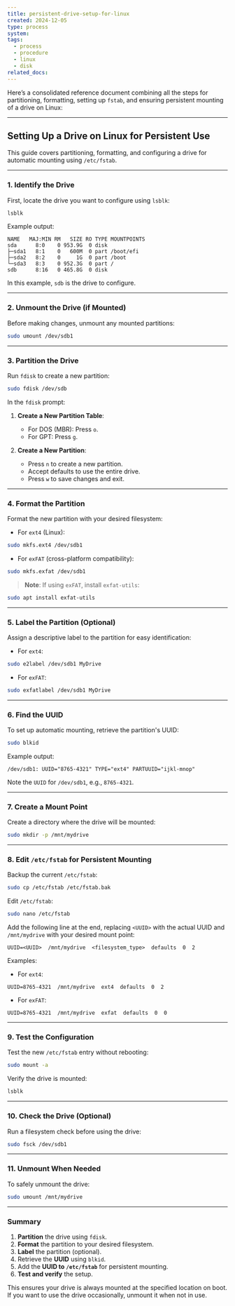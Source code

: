 ```yaml
---
title: persistent-drive-setup-for-linux
created: 2024-12-05
type: process
system: 
tags:
  - process
  - procedure
  - linux
  - disk
related_docs:
---
```

Here’s a consolidated reference document combining all the steps for partitioning, formatting, setting up `fstab`, and ensuring persistent mounting of a drive on Linux:

---

## **Setting Up a Drive on Linux for Persistent Use**

This guide covers partitioning, formatting, and configuring a drive for automatic mounting using `/etc/fstab`.

---

### **1. Identify the Drive**

First, locate the drive you want to configure using `lsblk`:

```bash
lsblk
```

Example output:

```plaintext
NAME   MAJ:MIN RM   SIZE RO TYPE MOUNTPOINTS
sda      8:0    0 953.9G  0 disk 
├─sda1   8:1    0   600M  0 part /boot/efi
├─sda2   8:2    0     1G  0 part /boot
└─sda3   8:3    0 952.3G  0 part /
sdb      8:16   0 465.8G  0 disk 
```

In this example, `sdb` is the drive to configure.

---

### **2. Unmount the Drive (if Mounted)**

Before making changes, unmount any mounted partitions:

```bash
sudo umount /dev/sdb1
```

---

### **3. Partition the Drive**

Run `fdisk` to create a new partition:

```bash
sudo fdisk /dev/sdb
```

In the `fdisk` prompt:

1. **Create a New Partition Table**:
    
    - For DOS (MBR): Press `o`.
    - For GPT: Press `g`.
2. **Create a New Partition**:
    
    - Press `n` to create a new partition.
    - Accept defaults to use the entire drive.
    - Press `w` to save changes and exit.

---

### **4. Format the Partition**

Format the new partition with your desired filesystem:

- For `ext4` (Linux):

```bash
sudo mkfs.ext4 /dev/sdb1
```

- For `exFAT` (cross-platform compatibility):

```bash
sudo mkfs.exfat /dev/sdb1
```


> **Note**: If using `exFAT`, install `exfat-utils`:

```bash
sudo apt install exfat-utils
```

---

### **5. Label the Partition (Optional)**

Assign a descriptive label to the partition for easy identification:

- For `ext4`:

```bash
sudo e2label /dev/sdb1 MyDrive
```

- For `exFAT`:

```bash
sudo exfatlabel /dev/sdb1 MyDrive
```


---

### **6. Find the UUID**

To set up automatic mounting, retrieve the partition's UUID:

```bash
sudo blkid
```

Example output:

```plaintext
/dev/sdb1: UUID="8765-4321" TYPE="ext4" PARTUUID="ijkl-mnop"
```

Note the `UUID` for `/dev/sdb1`, e.g., `8765-4321`.

---

### **7. Create a Mount Point**

Create a directory where the drive will be mounted:

```bash
sudo mkdir -p /mnt/mydrive
```

---

### **8. Edit `/etc/fstab` for Persistent Mounting**

Backup the current `/etc/fstab`:

```bash
sudo cp /etc/fstab /etc/fstab.bak
```

Edit `/etc/fstab`:

```bash
sudo nano /etc/fstab
```

Add the following line at the end, replacing `<UUID>` with the actual UUID and `/mnt/mydrive` with your desired mount point:

```plaintext
UUID=<UUID>  /mnt/mydrive  <filesystem_type>  defaults  0  2
```

Examples:

- For `ext4`:

```plaintext
UUID=8765-4321  /mnt/mydrive  ext4  defaults  0  2
```

- For `exFAT`:

```plaintext
UUID=8765-4321  /mnt/mydrive  exfat  defaults  0  0
```


---

### **9. Test the Configuration**

Test the new `/etc/fstab` entry without rebooting:

```bash
sudo mount -a
```

Verify the drive is mounted:

```bash
lsblk
```

---

### **10. Check the Drive (Optional)**

Run a filesystem check before using the drive:

```bash
sudo fsck /dev/sdb1
```

---

### **11. Unmount When Needed**

To safely unmount the drive:

```bash
sudo umount /mnt/mydrive
```

---

### **Summary**

1. **Partition** the drive using `fdisk`.
2. **Format** the partition to your desired filesystem.
3. **Label** the partition (optional).
4. Retrieve the **UUID** using `blkid`.
5. Add the **UUID to `/etc/fstab`** for persistent mounting.
6. **Test and verify** the setup.

This ensures your drive is always mounted at the specified location on boot. If you want to use the drive occasionally, unmount it when not in use.

